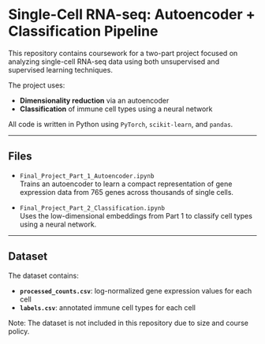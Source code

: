 # Single-Cell RNA-seq: Autoencoder + Classification Pipeline

This repository contains coursework for a two-part project focused on analyzing single-cell RNA-seq data using both unsupervised and supervised learning techniques.

The project uses:
- **Dimensionality reduction** via an autoencoder
- **Classification** of immune cell types using a neural network

All code is written in Python using `PyTorch`, `scikit-learn`, and `pandas`.

---

## Files

- `Final_Project_Part_1_Autoencoder.ipynb`  
  Trains an autoencoder to learn a compact representation of gene expression data from 765 genes across thousands of single cells.

- `Final_Project_Part_2_Classification.ipynb`  
  Uses the low-dimensional embeddings from Part 1 to classify cell types using a neural network.

---

## Dataset

The dataset contains:
- **`processed_counts.csv`**: log-normalized gene expression values for each cell
- **`labels.csv`**: annotated immune cell types for each cell

Note: The dataset is not included in this repository due to size and course policy. 
